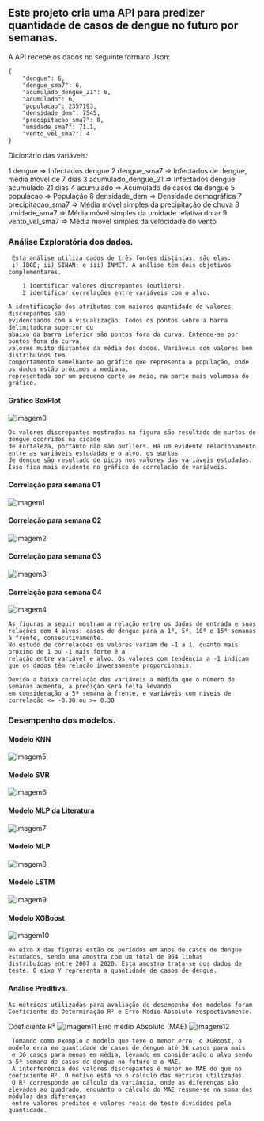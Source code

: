 ## Este projeto cria uma API para predizer quantidade de casos de dengue no futuro por semanas.
A API recebe os dados no seguinte formato Json:

    {
	    "dengue": 6,
	    "dengue_sma7": 6,
	    "acumulado_dengue_21": 6,
	    "acumulado": 6,
	    "populacao": 2357193,
	    "densidade_dem": 7545,
	    "precipitacao_sma7": 0,
	    "umidade_sma7": 71.1,
	    "vento_vel_sma7": 4
    }

Dicionário das variáveis:

1 dengue => Infectados dengue
2 dengue_sma7 => Infectados de dengue, média móvel de 7 dias
3 acumulado_dengue_21 => Infectados dengue acumulado 21 dias
4 acumulado => Acumulado de casos de dengue
5 populacao => População
6 densidade_dem => Densidade demográfica
7 precipitacao_sma7 => Média móvel simples da precipitação de chuva
8 umidade_sma7 => Média móvel simples da umidade relativa do ar
9 vento_vel_sma7 => Média móvel simples da velocidade do vento

### Análise Exploratória dos dados.

     Esta análise utiliza dados de três fontes distintas, são elas:
     i) IBGE; ii) SINAN; e iii) INMET. A análise têm dois objetivos complementares.

        1 Identificar valores discrepantes (outliers).
        2 identificar correlações entre variáveis com o alvo.

    A identificação dos atributos com maiores quantidade de valores discrepantes são
    evidenciados com a visualização. Todos os pontos sobre a barra delimitadora superior ou
    abaixo da barra inferior são pontos fora da curva. Entende-se por pontos fora da curva,
    valores muito distantes da média dos dados. Variáveis com valores bem distribuídos tem
    comportamento semelhante ao gráfico que representa a população, onde os dados estão próximos a mediana,
    representada por um pequeno corte ao meio, na parte mais volumosa do gráfico.

#### Gráfico BoxPlot
![imagem0](BoxPlot.png)

    Os valores discrepantes mostrados na figura são resultado de surtos de dengue ocorridos na cidade
    de Fortaleza, portanto não são outliers. Há um evidente relacionamento entre as variáveis estudadas e o alvo, os surtos
    de dengue são resultado de picos nos valores das variáveis estudadas. Isso fica mais evidente no gráfico de correlacão de variáveis.

#### Correlação para semana 01
![imagem1](corr_1.png)
#### Correlação para semana 02
![imagem2](corr_5.png)
#### Correlação para semana 03
![imagem3](corr_10.png)
#### Correlação para semana 04
![imagem4](corr_15.png)

    As figuras a seguir mostram a relação entre os dados de entrada e suas
    relações com 4 alvos: casos de dengue para a 1ª, 5ª, 10ª e 15ª semanas à frente, consecutivamente.
    No estudo de correlações os valores variam de -1 a 1, quanto mais próximo de 1 ou -1 mais forte é a
    relação entre variável e alvo. Os valores com tendência a -1 indicam que os dados têm relação inversamente proporcionais.

    Devido a baixa correlação das variáveis a médida que o número de semanas aumenta, a predição será feita levando
    em consideração a 5ª semana à frente, e variáveis com niveis de correlacão <= -0.30 ou >= 0.30

### Desempenho dos modelos.

#### Modelo KNN
![imagem5](knn.png)
#### Modelo SVR
![imagem6](svr.png)
#### Modelo MLP da Literatura
![imagem7](mlp_valter.png)
#### Modelo MLP
![imagem8](mlp_nico.png)
#### Modelo LSTM
![imagem9](lstm.png)
#### Modelo XGBoost
![imagem10](xgboost.png)

    No eixo X das figuras estão os períodos em anos de casos de dengue estudados, sendo uma amostra com um total de 964 linhas
    distribuídas entre 2007 a 2020. Está amostra trata-se dos dados de teste. O eixo Y representa a quantidade de casos de dengue.

#### Análise Preditiva.

    As métricas utilizadas para avaliação de desempenho dos modelos foram Coeficiente de Determinação R² e Erro Médio Absoluto respectivamente.

Coeficiente R²
![imagem11](r2.png)
Erro médio Absoluto (MAE)
![imagem12](mae.png)

     Tomando como exemplo o modelo que teve o menor erro, o XGBoost, o modelo erra em quantidade de casos de dengue até 36 casos para mais
     e 36 casos para menos em média, levando em consideração o alvo sendo a 5ª semana de casos de dengue no futuro e o MAE.
     A interferência dos valores discrepantes é menor no MAE do que no coeficiente R². O motivo está no o cálculo das métricas utilizadas.
     O R² corresponde ao cálculo da variância, onde as diferenças são elevadas ao quadrado, enquanto o cálculo do MAE resume-se na soma dos módulos das diferenças
     entre valores preditos e valores reais de teste divididos pela quantidade.
